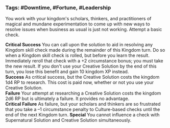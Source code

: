 ### Tags: #Downtime, #Fortune, #Leadership

You work with your kingdom's scholars, thinkers, and practitioners of magical and mundane experimentation to come up with new ways to resolve issues when business as usual is just not working. Attempt a basic check.  

**Critical Success** You can call upon the solution to aid in resolving any Kingdom skill check made during the remainder of this Kingdom turn. Do so when a Kingdom skill check is rolled, but before you learn the result. Immediately reroll that check with a +2 circumstance bonus; you must take the new result. If you don't use your Creative Solution by the end of this turn, you lose this benefit and gain 10 kingdom XP instead.  
**Success** As critical success, but the Creative Solution costs the kingdom 1d4 RP to research. This cost is paid now, whether or not you use your Creative Solution.  
**Failure** Your attempt at researching a Creative Solution costs the kingdom 2d6 RP but is ultimately a failure. It provides no advantage.  
**Critical Failure** As failure, but your scholars and thinkers are so frustrated that you take a –1 circumstance penalty to Culture-based checks until the end of the next Kingdom turn. **Special** You cannot influence a check with Supernatural Solution and Creative Solution simultaneously.